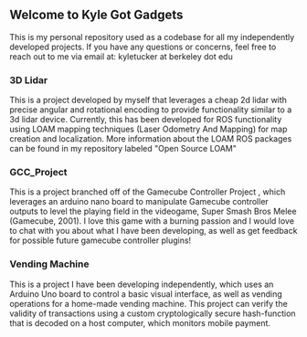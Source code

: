 ## Welcome to Kyle Got Gadgets

This is my personal repository used as a codebase for all my independently developed projects. If you have any questions or concerns, feel free to reach out to me via email at: kyletucker at berkeley dot edu

### 3D Lidar

This is a project developed by myself that leverages a cheap 2d lidar with precise angular and rotational encoding to provide functionality similar to a 3d lidar device. Currently, this has been developed for ROS functionality using LOAM mapping techniques (Laser Odometry And Mapping) for map creation and localization. 
More information about the LOAM ROS packages can be found in my repository labeled "Open Source LOAM"

### GCC_Project

This is a project branched off of the Gamecube Controller Project , which leverages an arduino nano board to manipulate Gamecube controller outputs to level the playing field in the videogame, Super Smash Bros Melee (Gamecube, 2001). I love this game with a burning passion and I would love to chat with you about what I have been developing, as well as get feedback for possible future gamecube controller plugins!

### Vending Machine

This is a project I have been developing independently, which uses an Arduino Uno board to control a basic visual interface, as well as vending operations for a home-made vending machine. This project can verify the validity of transactions using a custom cryptologically secure hash-function that is decoded on a host computer, which monitors mobile payment.

<!-- Whenever you commit to this repository, GitHub Pages will run [Jekyll](https://jekyllrb.com/) to rebuild the pages in your site, from the content in your Markdown files.

### Markdown

Markdown is a lightweight and easy-to-use syntax for styling your writing. It includes conventions for

```markdown
Syntax highlighted code block

# Header 1
## Header 2
### Header 3

- Bulleted
- List

1. Numbered
2. List

**Bold** and _Italic_ and `Code` text

[Link](url) and ![Image](src)
```

For more details see [GitHub Flavored Markdown](https://guides.github.com/features/mastering-markdown/).

### Jekyll Themes

Your Pages site will use the layout and styles from the Jekyll theme you have selected in your [repository settings](https://github.com/kylemtucker/kyle-got-gadgets/settings). The name of this theme is saved in the Jekyll `_config.yml` configuration file.

### Support or Contact

Having trouble with Pages? Check out our [documentation](https://help.github.com/categories/github-pages-basics/) or [contact support](https://github.com/contact) and we’ll help you sort it out.
 -->